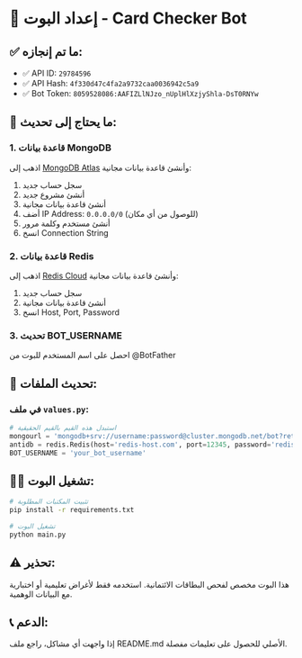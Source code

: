# 🚀 إعداد البوت - Card Checker Bot

## ✅ ما تم إنجازه:
- ✅ API ID: `29784596`
- ✅ API Hash: `4f330d47c4fa2a9732caa0036942c5a9`
- ✅ Bot Token: `8059528086:AAFIZLlNJzo_nUplHlXzjyShla-DsT0RNYw`

## 🔄 ما يحتاج إلى تحديث:

### 1. قاعدة بيانات MongoDB
اذهب إلى [MongoDB Atlas](https://www.mongodb.com/cloud/atlas/register) وأنشئ قاعدة بيانات مجانية:

1. سجل حساب جديد
2. أنشئ مشروع جديد
3. أنشئ قاعدة بيانات مجانية
4. أضف IP Address: `0.0.0.0/0` (للوصول من أي مكان)
5. أنشئ مستخدم وكلمة مرور
6. انسخ Connection String

### 2. قاعدة بيانات Redis
اذهب إلى [Redis Cloud](https://redis.com/try-free/) وأنشئ قاعدة بيانات مجانية:

1. سجل حساب جديد
2. أنشئ قاعدة بيانات مجانية
3. انسخ Host, Port, Password

### 3. تحديث BOT_USERNAME
احصل على اسم المستخدم للبوت من @BotFather

## 📝 تحديث الملفات:

### في ملف `values.py`:
```python
# استبدل هذه القيم بالقيم الحقيقية
mongourl = 'mongodb+srv://username:password@cluster.mongodb.net/bot?retryWrites=true&w=majority'
antidb = redis.Redis(host='redis-host.com', port=12345, password='redis-password')
BOT_USERNAME = 'your_bot_username'
```

## 🏃‍♂️ تشغيل البوت:

```bash
# تثبيت المكتبات المطلوبة
pip install -r requirements.txt

# تشغيل البوت
python main.py
```

## ⚠️ تحذير:
هذا البوت مخصص لفحص البطاقات الائتمانية. استخدمه فقط لأغراض تعليمية أو اختبارية مع البيانات الوهمية.

## 📞 الدعم:
إذا واجهت أي مشاكل، راجع ملف README.md الأصلي للحصول على تعليمات مفصلة.